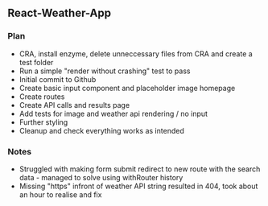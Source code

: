 ## React-Weather-App

### Plan
* CRA, install enzyme, delete unneccessary files from CRA and create a test folder
* Run a simple "render without crashing" test to pass
* Initial commit to Github
* Create basic input component and placeholder image homepage
* Create routes
* Create API calls and results page
* Add tests for image and weather api rendering / no input
* Further styling
* Cleanup and check everything works as intended

### Notes
* Struggled with making form submit redirect to new route with the search data - managed to solve using withRouter history
* Missing "https" infront of weather API string resulted in 404, took about an hour to realise and fix
